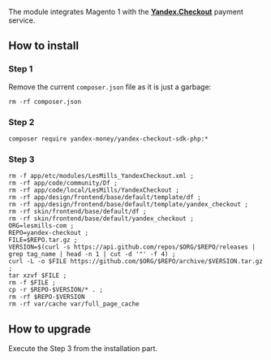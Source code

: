 The module integrates Magento 1 with the **[Yandex.Checkout](https://checkout.yandex.com)** payment service.

## How to install
### Step 1
Remove the current `composer.json` file as it is just a garbage:
```
rm -rf composer.json
```

### Step 2
```
composer require yandex-money/yandex-checkout-sdk-php:* 
```

### Step 3
```
rm -f app/etc/modules/LesMills_YandexCheckout.xml ;
rm -rf app/code/community/Df ;
rm -rf app/code/local/LesMills/YandexCheckout ;
rm -rf app/design/frontend/base/default/template/df ;
rm -rf app/design/frontend/base/default/template/yandex_checkout ;
rm -rf skin/frontend/base/default/df ;
rm -rf skin/frontend/base/default/yandex_checkout ;
ORG=lesmills-com ;
REPO=yandex-checkout ;
FILE=$REPO.tar.gz ;
VERSION=$(curl -s https://api.github.com/repos/$ORG/$REPO/releases | grep tag_name | head -n 1 | cut -d '"' -f 4) ;
curl -L -o $FILE https://github.com/$ORG/$REPO/archive/$VERSION.tar.gz ;
tar xzvf $FILE ;
rm -f $FILE ;
cp -r $REPO-$VERSION/* . ;
rm -rf $REPO-$VERSION 
rm -rf var/cache var/full_page_cache
```

## How to upgrade
Execute the Step 3 from the installation part.